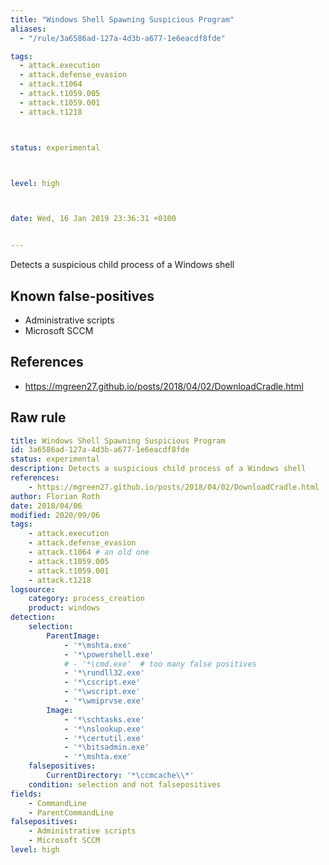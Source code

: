 ```yaml
---
title: "Windows Shell Spawning Suspicious Program"
aliases:
  - "/rule/3a6586ad-127a-4d3b-a677-1e6eacdf8fde"

tags:
  - attack.execution
  - attack.defense_evasion
  - attack.t1064
  - attack.t1059.005
  - attack.t1059.001
  - attack.t1218



status: experimental



level: high



date: Wed, 16 Jan 2019 23:36:31 +0100


---
```


Detects a suspicious child process of a Windows shell

<!--more-->


## Known false-positives

* Administrative scripts
* Microsoft SCCM



## References

* https://mgreen27.github.io/posts/2018/04/02/DownloadCradle.html


## Raw rule
```yaml
title: Windows Shell Spawning Suspicious Program
id: 3a6586ad-127a-4d3b-a677-1e6eacdf8fde
status: experimental
description: Detects a suspicious child process of a Windows shell
references:
    - https://mgreen27.github.io/posts/2018/04/02/DownloadCradle.html
author: Florian Roth
date: 2018/04/06
modified: 2020/09/06
tags:
    - attack.execution
    - attack.defense_evasion
    - attack.t1064 # an old one
    - attack.t1059.005
    - attack.t1059.001
    - attack.t1218    
logsource:
    category: process_creation
    product: windows
detection:
    selection:
        ParentImage:
            - '*\mshta.exe'
            - '*\powershell.exe'
            # - '*\cmd.exe'  # too many false positives
            - '*\rundll32.exe'
            - '*\cscript.exe'
            - '*\wscript.exe'
            - '*\wmiprvse.exe'
        Image:
            - '*\schtasks.exe'
            - '*\nslookup.exe'
            - '*\certutil.exe'
            - '*\bitsadmin.exe'
            - '*\mshta.exe'
    falsepositives:
        CurrentDirectory: '*\ccmcache\\*'
    condition: selection and not falsepositives
fields:
    - CommandLine
    - ParentCommandLine
falsepositives:
    - Administrative scripts
    - Microsoft SCCM
level: high

```
